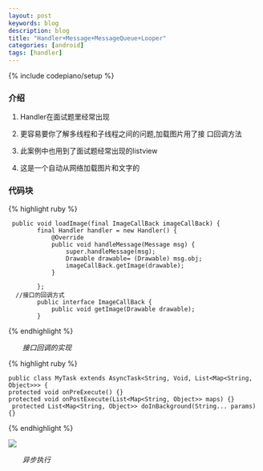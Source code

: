 ```yaml
---
layout: post
keywords: blog
description: blog
title: "Handler+Message+MessageQueue+Looper"
categories: [android]
tags: [handler]
---
```

{% include codepiano/setup %}
### 介绍
1. Handler在面试题里经常出现

1. 更容易要你了解多线程和子线程之间的问题,加载图片用了接 口回调方法
 
1. 此案例中也用到了面试题经常出现的listview
 
1. 这是一个自动从网络加载图片和文字的

### 代码块
{% highlight ruby %}

     public void loadImage(final ImageCallBack imageCallBack) {
            final Handler handler = new Handler() {
                @Override
                public void handleMessage(Message msg) {
                    super.handleMessage(msg);
                    Drawable drawable= (Drawable) msg.obj;
                    imageCallBack.getImage(drawable);
                }
    
            };
      //接口的回调方式
            public interface ImageCallBack {
                public void getImage(Drawable drawable);
            }
{% endhighlight %}

&emsp;&emsp;*接口回调的实现*

{% highlight ruby %}

	public class MyTask extends AsyncTask<String, Void, List<Map<String, Object>>> {
	protected void onPreExecute() {}
	protected void onPostExecute(List<Map<String, Object>> maps) {}
	 protected List<Map<String, Object>> doInBackground(String... params) {}
{% endhighlight %}

<image src="image/handler.jpg"/>

&emsp;&emsp;*异步执行*

